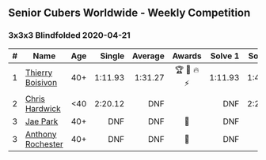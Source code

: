 ## Senior Cubers Worldwide - Weekly Competition
### 3x3x3 Blindfolded 2020-04-21

| # | Name | Age | Single | Average | Awards | Solve 1 | Solve 2 | Solve 3 | Video |
| :--: | -- | :--: | --: | --: | :--: | --: | --: | --: | :-- |
| 1 | [Thierry Boisivon](../persons/thierry_boisivon.md) | 40+ | 1:11.93 | 1:31.27 | 🏆 🥇 🔥 ⚡ | 1:11.93 | 1:43.58 | 1:38.31 | [Link](https://www.facebook.com/events/1312095715657208/permalink/1316281738571939/) |
| 2 | [Chris Hardwick](../persons/chris_hardwick.md) | <40 | 2:20.12 | DNF |  | DNF | 2:25.14 | 2:20.12 | [Link](https://www.facebook.com/events/1312095715657208/permalink/1312987725568007/) |
| 3 | [Jae Park](../persons/jae_park.md) | 40+ | DNF | DNF | 🥈 | DNF | DNF | DNF | [Link](https://www.facebook.com/events/1312095715657208/permalink/1313272208872892/) |
| 3 | [Anthony Rochester](../persons/anthony_rochester.md) | 40+ | DNF | DNF | 🥈 | DNF | DNF | DNF | [Link](https://www.facebook.com/events/1312095715657208/permalink/1312737172259729/) |

<!-- Global site tag (gtag.js) - Google Analytics -->
<script async src="https://www.googletagmanager.com/gtag/js?id=UA-86348435-3"></script>
<script>window.dataLayer = window.dataLayer || []; function gtag() {dataLayer.push(arguments);} gtag('js', new Date()); gtag('config', 'UA-86348435-3');</script>
